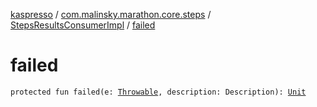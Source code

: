 [kaspresso](../../index.md) / [com.malinsky.marathon.core.steps](../index.md) / [StepsResultsConsumerImpl](index.md) / [failed](./failed.md)

# failed

`protected fun failed(e: `[`Throwable`](https://kotlinlang.org/api/latest/jvm/stdlib/kotlin/-throwable/index.html)`, description: Description): `[`Unit`](https://kotlinlang.org/api/latest/jvm/stdlib/kotlin/-unit/index.html)